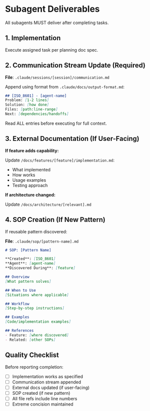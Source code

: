 # Subagent Deliverables

All subagents MUST deliver after completing tasks.

## 1. Implementation

Execute assigned task per planning doc spec.

## 2. Communication Stream Update (Required)

**File**: `.claude/sessions/[session]/communication.md`

Append using format from `.claude/docs/output-format.md`:

```markdown
## [ISO_8601] - [agent-name]
Problem: [1-2 lines]
Solution: [how done]
Files: [path:line-range]
Next: [dependencies/handoffs]
```

Read ALL entries before executing for full context.

## 3. External Documentation (If User-Facing)

**If feature adds capability:**

Update `/docs/features/[feature]/implementation.md`:
- What implemented
- How works
- Usage examples
- Testing approach

**If architecture changed:**

Update `/docs/architecture/[relevant].md`

## 4. SOP Creation (If New Pattern)

If reusable pattern discovered:

**File**: `.claude/sop/[pattern-name].md`

```markdown
# SOP: [Pattern Name]

**Created**: [ISO_8601]
**Agent**: [agent-name]
**Discovered During**: [feature]

## Overview
[What pattern solves]

## When to Use
[Situations where applicable]

## Workflow
[Step-by-step instructions]

## Examples
[Code/implementation examples]

## References
- Feature: [where discovered]
- Related: [other SOPs]
```

## Quality Checklist

Before reporting completion:
- [ ] Implementation works as specified
- [ ] Communication stream appended
- [ ] External docs updated (if user-facing)
- [ ] SOP created (if new pattern)
- [ ] All file refs include line numbers
- [ ] Extreme concision maintained
